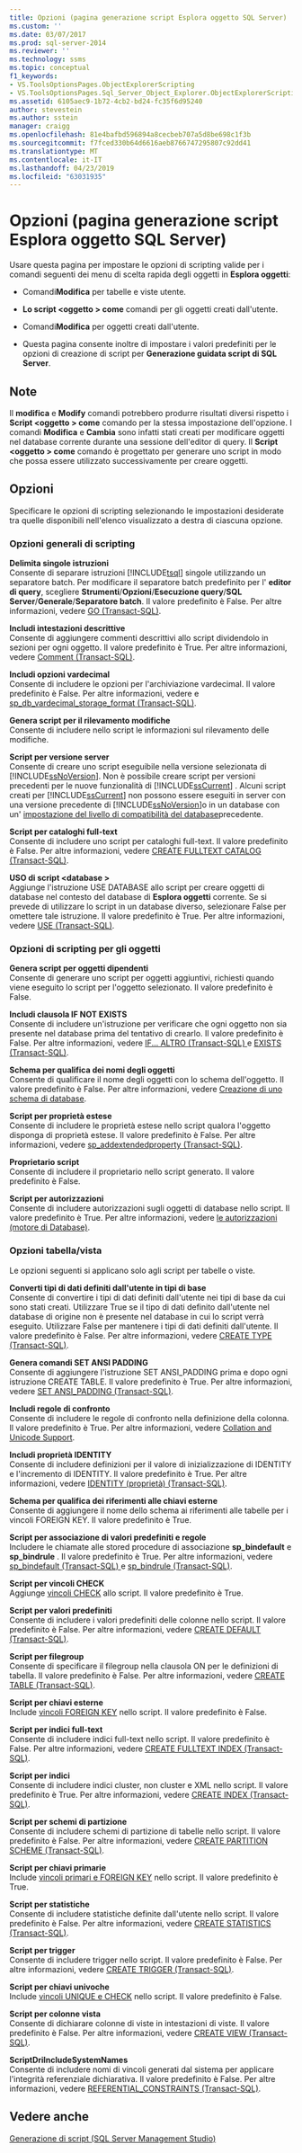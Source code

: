 ```yaml
---
title: Opzioni (pagina generazione script Esplora oggetto SQL Server) | Microsoft Docs
ms.custom: ''
ms.date: 03/07/2017
ms.prod: sql-server-2014
ms.reviewer: ''
ms.technology: ssms
ms.topic: conceptual
f1_keywords:
- VS.ToolsOptionsPages.ObjectExplorerScripting
- VS.ToolsOptionsPages.Sql_Server_Object_Explorer.ObjectExplorerScripting
ms.assetid: 6105aec9-1b72-4cb2-bd24-fc35f6d95240
author: stevestein
ms.author: sstein
manager: craigg
ms.openlocfilehash: 81e4bafbd596894a8cecbeb707a5d8be698c1f3b
ms.sourcegitcommit: f7fced330b64d6616aeb8766747295807c92dd41
ms.translationtype: MT
ms.contentlocale: it-IT
ms.lasthandoff: 04/23/2019
ms.locfileid: "63031935"
---
```

# <a name="options-sql-server-object-explorer-scripting-page"></a>Opzioni (pagina generazione script Esplora oggetto SQL Server)
  Usare questa pagina per impostare le opzioni di scripting valide per i comandi seguenti dei menu di scelta rapida degli oggetti in **Esplora oggetti**:  
  
-   Comandi**Modifica** per tabelle e viste utente.  
  
-   **Lo script \<oggetto > come** comandi per gli oggetti creati dall'utente.  
  
-   Comandi**Modifica** per oggetti creati dall'utente.  
  
-   Questa pagina consente inoltre di impostare i valori predefiniti per le opzioni di creazione di script per **Generazione guidata script di SQL Server**.  
  
## <a name="remarks"></a>Note  
 Il **modifica** e **Modify** comandi potrebbero produrre risultati diversi rispetto i **Script \<oggetto > come** comando per la stessa impostazione dell'opzione. I comandi **Modifica** e **Cambia** sono infatti stati creati per modificare oggetti nel database corrente durante una sessione dell'editor di query. Il **Script \<oggetto > come** comando è progettato per generare uno script in modo che possa essere utilizzato successivamente per creare oggetti.  
  
## <a name="options"></a>Opzioni  
 Specificare le opzioni di scripting selezionando le impostazioni desiderate tra quelle disponibili nell'elenco visualizzato a destra di ciascuna opzione.  
  
### <a name="general-scripting-options"></a>Opzioni generali di scripting  
 **Delimita singole istruzioni**  
 Consente di separare istruzioni [!INCLUDE[tsql](../../includes/tsql-md.md)] singole utilizzando un separatore batch. Per modificare il separatore batch predefinito per l' **editor di query**, scegliere **Strumenti**/**Opzioni**/**Esecuzione query**/**SQL Server**/**Generale**/**Separatore batch**. Il valore predefinito è False. Per altre informazioni, vedere [GO &#40;Transact-SQL&#41;](/sql/t-sql/language-elements/sql-server-utilities-statements-go).  
  
 **Includi intestazioni descrittive**  
 Consente di aggiungere commenti descrittivi allo script dividendolo in sezioni per ogni oggetto. Il valore predefinito è True. Per altre informazioni, vedere [Comment &#40;Transact-SQL&#41;](/sql/t-sql/language-elements/comment-transact-sql).  
  
 **Includi opzioni vardecimal**  
 Consente di includere le opzioni per l'archiviazione vardecimal. Il valore predefinito è False. Per altre informazioni, vedere e [sp_db_vardecimal_storage_format &#40;Transact-SQL&#41;](/sql/relational-databases/system-stored-procedures/sp-db-vardecimal-storage-format-transact-sql).  
  
 **Genera script per il rilevamento modifiche**  
 Consente di includere nello script le informazioni sul rilevamento delle modifiche.  
  
 **Script per versione server**  
 Consente di creare uno script eseguibile nella versione selezionata di [!INCLUDE[ssNoVersion](../../../includes/ssnoversion-md.md)]. Non è possibile creare script per versioni precedenti per le nuove funzionalità di [!INCLUDE[ssCurrent](../../../includes/sscurrent-md.md)] . Alcuni script creati per [!INCLUDE[ssCurrent](../../../includes/sscurrent-md.md)] non possono essere eseguiti in server con una versione precedente di [!INCLUDE[ssNoVersion](../../../includes/ssnoversion-md.md)]o in un database con un' [impostazione del livello di compatibilità del database](/sql/t-sql/statements/alter-database-transact-sql-compatibility-level)precedente.  
  
 **Script per cataloghi full-text**  
 Consente di includere uno script per cataloghi full-text. Il valore predefinito è False. Per altre informazioni, vedere [CREATE FULLTEXT CATALOG &#40;Transact-SQL&#41;](/sql/t-sql/statements/create-fulltext-catalog-transact-sql).  
  
 **USO di script \<database >**  
 Aggiunge l'istruzione USE DATABASE allo script per creare oggetti di database nel contesto del database di **Esplora oggetti** corrente. Se si prevede di utilizzare lo script in un database diverso, selezionare False per omettere tale istruzione. Il valore predefinito è True. Per altre informazioni, vedere [USE &#40;Transact-SQL&#41;](/sql/t-sql/language-elements/use-transact-sql).  
  
### <a name="object-scripting-options"></a>Opzioni di scripting per gli oggetti  
 **Genera script per oggetti dipendenti**  
 Consente di generare uno script per oggetti aggiuntivi, richiesti quando viene eseguito lo script per l'oggetto selezionato. Il valore predefinito è False.  
  
 **Includi clausola IF NOT EXISTS**  
 Consente di includere un'istruzione per verificare che ogni oggetto non sia presente nel database prima del tentativo di crearlo. Il valore predefinito è False. Per altre informazioni, vedere [IF... ALTRO &#40;Transact-SQL&#41; ](/sql/t-sql/language-elements/if-else-transact-sql) e [EXISTS &#40;Transact-SQL&#41;](/sql/t-sql/language-elements/exists-transact-sql).  
  
 **Schema per qualifica dei nomi degli oggetti**  
 Consente di qualificare il nome degli oggetti con lo schema dell'oggetto. Il valore predefinito è False. Per altre informazioni, vedere [Creazione di uno schema di database](../../relational-databases/security/authentication-access/create-a-database-schema.md).  
  
 **Script per proprietà estese**  
 Consente di includere le proprietà estese nello script qualora l'oggetto disponga di proprietà estese. Il valore predefinito è False. Per altre informazioni, vedere [sp_addextendedproperty &#40;Transact-SQL&#41;](/sql/relational-databases/system-stored-procedures/sp-addextendedproperty-transact-sql).  
  
 **Proprietario script**  
 Consente di includere il proprietario nello script generato. Il valore predefinito è False.  
  
 **Script per autorizzazioni**  
 Consente di includere autorizzazioni sugli oggetti di database nello script. Il valore predefinito è True. Per altre informazioni, vedere [le autorizzazioni &#40;motore di Database&#41;](../../relational-databases/security/permissions-database-engine.md).  
  
### <a name="tableview-options"></a>Opzioni tabella/vista  
 Le opzioni seguenti si applicano solo agli script per tabelle o viste.  
  
 **Converti tipi di dati definiti dall'utente in tipi di base**  
 Consente di convertire i tipi di dati definiti dall'utente nei tipi di base da cui sono stati creati. Utilizzare True se il tipo di dati definito dall'utente nel database di origine non è presente nel database in cui lo script verrà eseguito. Utilizzare False per mantenere i tipi di dati definiti dall'utente. Il valore predefinito è False. Per altre informazioni, vedere [CREATE TYPE &#40;Transact-SQL&#41;](/sql/t-sql/statements/create-type-transact-sql).  
  
 **Genera comandi SET ANSI PADDING**  
 Consente di aggiungere l'istruzione SET ANSI_PADDING prima e dopo ogni istruzione CREATE TABLE. Il valore predefinito è True. Per altre informazioni, vedere [SET ANSI_PADDING &#40;Transact-SQL&#41;](/sql/t-sql/statements/set-ansi-padding-transact-sql).  
  
 **Includi regole di confronto**  
 Consente di includere le regole di confronto nella definizione della colonna. Il valore predefinito è True. Per altre informazioni, vedere [Collation and Unicode Support](../../relational-databases/collations/collation-and-unicode-support.md).  
  
 **Includi proprietà IDENTITY**  
 Consente di includere definizioni per il valore di inizializzazione di IDENTITY e l'incremento di IDENTITY. Il valore predefinito è True. Per altre informazioni, vedere [IDENTITY &#40;proprietà&#41; &#40;Transact-SQL&#41;](/sql/t-sql/statements/create-table-transact-sql-identity-property).  
  
 **Schema per qualifica dei riferimenti alle chiavi esterne**  
 Consente di aggiungere il nome dello schema ai riferimenti alle tabelle per i vincoli FOREIGN KEY. Il valore predefinito è True.  
  
 **Script per associazione di valori predefiniti e regole**  
 Includere le chiamate alle stored procedure di associazione **sp_bindefault** e **sp_bindrule** . Il valore predefinito è True. Per altre informazioni, vedere [sp_bindefault &#40;Transact-SQL&#41; ](/sql/relational-databases/system-stored-procedures/sp-bindefault-transact-sql) e [sp_bindrule &#40;Transact-SQL&#41;](/sql/relational-databases/system-stored-procedures/sp-bindrule-transact-sql).  
  
 **Script per vincoli CHECK**  
 Aggiunge [vincoli CHECK](../../relational-databases/tables/unique-constraints-and-check-constraints.md) allo script. Il valore predefinito è True.  
  
 **Script per valori predefiniti**  
 Consente di includere i valori predefiniti delle colonne nello script. Il valore predefinito è False. Per altre informazioni, vedere [CREATE DEFAULT &#40;Transact-SQL&#41;](/sql/t-sql/statements/create-default-transact-sql).  
  
 **Script per filegroup**  
 Consente di specificare il filegroup nella clausola ON per le definizioni di tabella. Il valore predefinito è False. Per altre informazioni, vedere [CREATE TABLE &#40;Transact-SQL&#41;](/sql/t-sql/statements/create-table-transact-sql).  
  
 **Script per chiavi esterne**  
 Include [vincoli FOREIGN KEY](../../relational-databases/tables/primary-and-foreign-key-constraints.md) nello script. Il valore predefinito è False.  
  
 **Script per indici full-text**  
 Consente di includere indici full-text nello script. Il valore predefinito è False. Per altre informazioni, vedere [CREATE FULLTEXT INDEX &#40;Transact-SQL&#41;](/sql/t-sql/statements/create-fulltext-index-transact-sql).  
  
 **Script per indici**  
 Consente di includere indici cluster, non cluster e XML nello script. Il valore predefinito è True. Per altre informazioni, vedere [CREATE INDEX &#40;Transact-SQL&#41;](/sql/t-sql/statements/create-index-transact-sql).  
  
 **Script per schemi di partizione**  
 Consente di includere schemi di partizione di tabelle nello script. Il valore predefinito è False. Per altre informazioni, vedere [CREATE PARTITION SCHEME &#40;Transact-SQL&#41;](/sql/t-sql/statements/create-partition-scheme-transact-sql).  
  
 **Script per chiavi primarie**  
 Include [vincoli primari e FOREIGN KEY](../../relational-databases/tables/primary-and-foreign-key-constraints.md) nello script. Il valore predefinito è True.  
  
 **Script per statistiche**  
 Consente di includere statistiche definite dall'utente nello script. Il valore predefinito è False. Per altre informazioni, vedere [CREATE STATISTICS &#40;Transact-SQL&#41;](/sql/t-sql/statements/create-statistics-transact-sql).  
  
 **Script per trigger**  
 Consente di includere trigger nello script. Il valore predefinito è False. Per altre informazioni, vedere [CREATE TRIGGER &#40;Transact-SQL&#41;](/sql/t-sql/statements/create-trigger-transact-sql).  
  
 **Script per chiavi univoche**  
 Include [vincoli UNIQUE e CHECK](../../relational-databases/tables/unique-constraints-and-check-constraints.md) nello script. Il valore predefinito è False.  
  
 **Script per colonne vista**  
 Consente di dichiarare colonne di viste in intestazioni di viste. Il valore predefinito è False. Per altre informazioni, vedere [CREATE VIEW &#40;Transact-SQL&#41;](/sql/t-sql/statements/create-view-transact-sql).  
  
 **ScriptDriIncludeSystemNames**  
 Consente di includere nomi di vincoli generati dal sistema per applicare l'integrità referenziale dichiarativa. Il valore predefinito è False. Per altre informazioni, vedere [REFERENTIAL_CONSTRAINTS &#40;Transact-SQL&#41;](/sql/relational-databases/system-information-schema-views/referential-constraints-transact-sql).  
  
## <a name="see-also"></a>Vedere anche  
 [Generazione di script &#40;SQL Server Management Studio&#41;](../../relational-databases/scripting/generate-scripts-sql-server-management-studio.md)  
  
  
